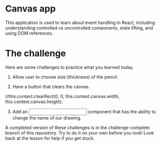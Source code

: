 # Canvas app

This application is used to learn about event handling in React, including understanding controlled vs uncontrolled components, state lifting, and using DOM references.

# The challenge

Here are some challenges to practice what you learned today. 

1. Allow user to choose size (thickness) of the pencil.

2. Have a button that clears the canvas. 
 
//this.context.clearRect(0, 0, this.context.canvas.width, this.context.canvas.height);

3. Add an <input type="text" /> component that has the ability to change the name of our drawing. 

A completed version of these challenges is in the challenge-complete branch of this repository. Try to do it on your own before you look! Look back at the lesson for help if you get stuck. 